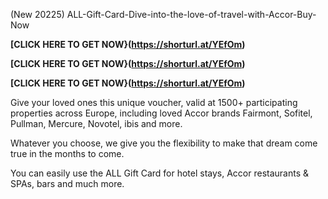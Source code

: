 (New 20225) ALL-Gift-Card-Dive-into-the-love-of-travel-with-Accor-Buy-Now



**[CLICK HERE TO GET NOW}(https://shorturl.at/YEfOm)**


**[CLICK HERE TO GET NOW}(https://shorturl.at/YEfOm)**

**[CLICK HERE TO GET NOW}(https://shorturl.at/YEfOm)**

Give your loved ones this unique voucher, valid at 1500+ participating properties across Europe, including loved Accor brands Fairmont, Sofitel, Pullman, Mercure, Novotel, ibis and more.

Whatever you choose, we give you the flexibility to make that dream come true in the months to come.

You can easily use the ALL Gift Card for hotel stays, Accor restaurants & SPAs, bars and much more.
